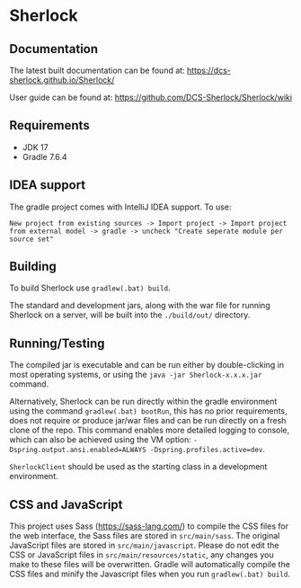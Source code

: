 # Sherlock

<!----- Branch: --->

<!----- Version: --->

## Documentation

The latest built documentation can be found at: https://dcs-sherlock.github.io/Sherlock/

User guide can be found at: https://github.com/DCS-Sherlock/Sherlock/wiki

## Requirements

- JDK 17
- Gradle 7.6.4

## IDEA support

The gradle project comes with IntelliJ IDEA support. To use:

```New project from existing sources -> Import project -> Import project from external model -> gradle -> uncheck "Create seperate module per source set"```

## Building

To build Sherlock use `gradlew(.bat) build`.

The standard and development jars, along with the war file for running Sherlock on a server, will be built into
the `./build/out/` directory.

## Running/Testing

The compiled jar is executable and can be run either by double-clicking in most operating systems, or using
the `java -jar Sherlock-x.x.x.jar` command.

Alternatively, Sherlock can be run directly within the gradle environment using the command `gradlew(.bat) bootRun`,
this has no prior requirements, does not require or produce jar/war files and can be run directly on a fresh clone of
the repo. This command enables more detailed logging to console, which can also be achieved using the VM
option: `-Dspring.output.ansi.enabled=ALWAYS -Dspring.profiles.active=dev`.

`SherlockClient` should be used as the starting class in a development environment.

## CSS and JavaScript

This project uses Sass (https://sass-lang.com/) to compile the CSS files for the web interface, the Sass files are
stored in `src/main/sass`. The original JavaScript files are stored in `src/main/javascript`. Please do not edit the CSS
or JavaScript files in `src/main/resources/static`, any changes you make to these files will be overwritten. Gradle will
automatically compile the CSS files and minify the Javascript files when you run `gradlew(.bat) build`.
